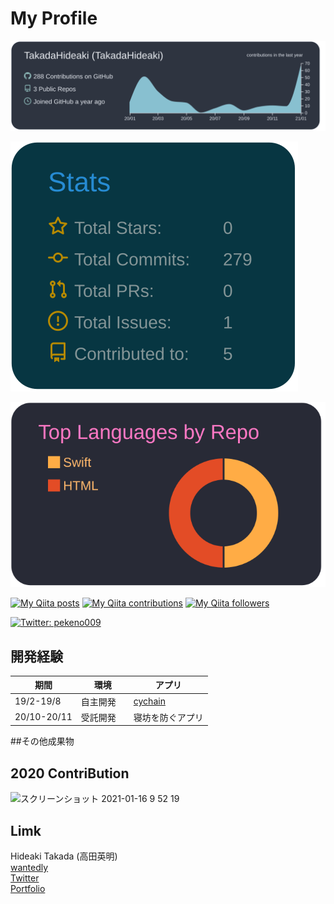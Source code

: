 # My Profile


[![](https://raw.githubusercontent.com/TakadaHideaki/TakadaHideaki/main/profile-summary-card-output/nord_dark/0-profile-details.svg)](https://github.com/vn7n24fzkq/github-profile-summary-cards)

[![](https://raw.githubusercontent.com/TakadaHideaki/TakadaHideaki/main/profile-summary-card-output/solarized_dark/3-stats.svg)](https://github.com/vn7n24fzkq/github-profile-summary-cards)

[![](https://raw.githubusercontent.com/TakadaHideaki/TakadaHideaki/main/profile-summary-card-output/dracula/1-repos-per-language.svg)](https://github.com/vn7n24fzkq/github-profile-summary-cards)





[![My Qiita posts](https://qiita-badge.apiapi.app/s/takada_007/posts.svg)](http://qiita.com/takada_007) [![My Qiita contributions](https://qiita-badge.apiapi.app/s/takada_007/contributions.svg)](http://qiita.com/takada_007) [![My Qiita followers](https://qiita-badge.apiapi.app/s/takada_007/followers.svg)](http://qiita.com/takada_007)


<p>
  <a href="https://twitter.com/HideakiTakada" target="_blank">
    <img alt="Twitter: pekeno009" src="https://img.shields.io/twitter/follow/HideakiTakada.svg?style=social" />
  </a>
</p>

## 開発経験
|  期間        |  環境　          | アプリ    |
| ----        | ----            | ----      |
|  19/2-19/8  |     自主開発    |[cychain](https://github.com/TakadaHideaki/cychain)|
|  20/10-20/11|    受託開発　|寝坊を防ぐアプリ |

##その他成果物

## 2020 ContriBution
![スクリーンショット 2021-01-16 9 52 19](https://user-images.githubusercontent.com/56917581/104792116-ad7eef00-57e0-11eb-902b-7e40938b8f05.png)


## Limk
Hideaki Takada (高田英明)  
[wantedly](https://www.wantedly.com/user/profile/edit)  
[Twitter](https://twitter.com/HideakiTakada/)  
[Portfolio](https://takadahideaki.github.io/Portfolio.github.io/)  



<!--
**TakadaHideaki/TakadaHideaki** is a ✨ _special_ ✨ repository because its `README.md` (this file) appears on your GitHub profile.



Here are some ideas to get you started:

- 🔭 I’m currently working on ...
- 🌱 I’m currently learning ...
- 👯 I’m looking to collaborate on ...
- 🤔 I’m looking for help with ...
- 💬 Ask me about ...
- 📫 How to reach me: ...
- 😄 Pronouns: ...
- ⚡ Fun fact: ...
-->
